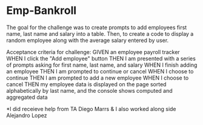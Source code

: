 # Emp-Bankroll

The goal for the challenge was to create prompts to add employees first name, last name and salary into a table. Then, to create a code to display a random employee along with the average salary entered by user.

Acceptance criteria for challenge:
GIVEN an employee payroll tracker
WHEN I click the "Add employee" button
THEN I am presented with a series of prompts asking for first name, last name, and salary
WHEN I finish adding an employee
THEN I am prompted to continue or cancel
WHEN I choose to continue
THEN I am prompted to add a new employee
WHEN I choose to cancel
THEN my employee data is displayed on the page sorted alphabetically by last name, and the console shows computed and aggregated data



*I did receieve help from TA Diego Marrs & I also worked along side Alejandro Lopez
